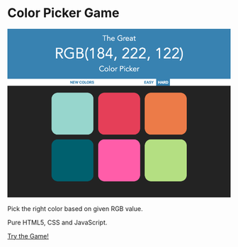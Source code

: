 # Color Picker Game

![](assets/screen-shot.png)

Pick the right color based on given RGB value.

Pure HTML5, CSS and JavaScript. 

[Try the Game!](https://dyckia.github.io/color-picker-game/)